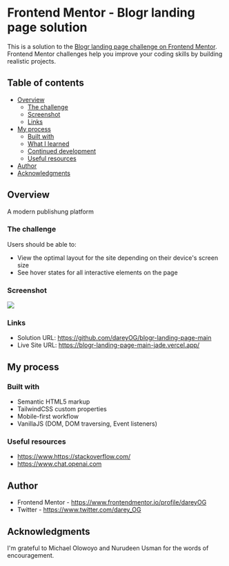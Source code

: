 # Frontend Mentor - Blogr landing page solution

This is a solution to the [Blogr landing page challenge on Frontend Mentor](https://www.frontendmentor.io/challenges/blogr-landing-page-EX2RLAApP). Frontend Mentor challenges help you improve your coding skills by building realistic projects.

## Table of contents

- [Overview](#overview)
  - [The challenge](#the-challenge)
  - [Screenshot](#screenshot)
  - [Links](#links)
- [My process](#my-process)
  - [Built with](#built-with)
  - [What I learned](#what-i-learned)
  - [Continued development](#continued-development)
  - [Useful resources](#useful-resources)
- [Author](#author)
- [Acknowledgments](#acknowledgments)

## Overview

A modern publishung platform

### The challenge

Users should be able to:

- View the optimal layout for the site depending on their device's screen size
- See hover states for all interactive elements on the page

### Screenshot

![](./screenshots)

### Links

- Solution URL: https://github.com/dareyOG/blogr-landing-page-main
- Live Site URL: https://blogr-landing-page-main-jade.vercel.app/

## My process

### Built with

- Semantic HTML5 markup
- TailwindCSS custom properties
- Mobile-first workflow
- VanillaJS (DOM, DOM traversing, Event listeners)

### Useful resources

- https://www.https://stackoverflow.com/
- https://www.chat.openai.com

## Author

- Frontend Mentor - https://www.frontendmentor.io/profile/dareyOG
- Twitter - https://www.twitter.com/darey_OG

## Acknowledgments

I'm grateful to Michael Olowoyo and Nurudeen Usman for the words of encouragement.
